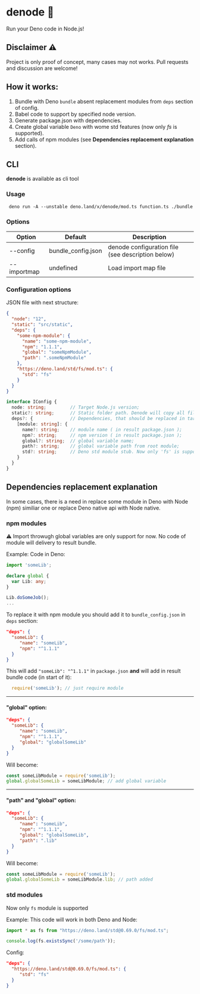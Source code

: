 # denode 🐉
Run your Deno code in Node.js!

## Disclaimer ⚠️
Project is only proof of concept, many cases may not works. Pull requests and discussion are welcome!

## How it works: 
1. Bundle with Deno `bundle` absent replacement modules from `deps` section of config.
2. Babel code to support by specified node version.
3. Generate package.json with dependencies.
4. Create global variable `Deno` with wome std features (now only *fs* is supported).
5. Add calls of npm modules (see **Dependencies replacement explanation** section).

## CLI
**denode** is available as cli tool

### Usage
```
 deno run -A --unstable deno.land/x/denode/mod.ts function.ts ./bundle
```

### Options

Option | Default | Description
------------ | ------------- | -------------
--config <FILE> | bundle_config.json | denode configuration file (see description below)
--importmap <FILE> | undefined | Load import map file


### Configuration options
JSON file with next structure: 

```json
{
  "node": "12",
  "static": "src/static",
  "deps": {
    "some-npm-module": {
      "name": "some-npm-module",
      "npm": "1.1.1",
      "global": "someNpmModule",
      "path": ".someNpmModule"
    },
    "https://deno.land/std/fs/mod.ts": {
      "std": "fs"
    }
  }
}
```

```typescript
interface IConfig {
  node: string;         // Target Node.js version;
  static?: string;      // Static folder path. Denode will copy all files into #BUNDLE_PATH#;
  deps?: {              // Dependencies, that should be replaced in target bundle (module name from import_map.json or URL);
    [module: string]: {
      name?: string;    // module name ( in result package.json );
      npm?: string;     // npm version ( in result package.json );
      global?: string;  // global variable name;
      path?: string;    // global variable path from root module;
      std?: string;     // Deno std module stub. Now only 'fs' is supported;
    }
  }
}
```
## Dependencies replacement explanation
In some cases, there is a need in replace some module in Deno with Node (npm) similiar one or replace Deno native api with Node native.

### npm modules
⚠️ Import throwugh global variables are only support for now. 
No code of module will delivery to result bundle.

Example: 
Code in Deno: 
```typescript
import 'someLib';

declare global {
  var Lib: any;
}

Lib.doSomeJob();
...
```

To replace it with npm module you should add it to `bundle_config.json` in `deps` section: 

```json
"deps": {
  "someLib": {
     "name": "someLib",
     "npm": "^1.1.1"
  }
}
```

This will add `"someLib": "^1.1.1"` in `package.json` **and** will add in result bundle code (in start of it):

```javascript
  require('someLib'); // just require module
```
---
#### "global" option: 

```json
"deps": {
  "someLib": {
     "name": "someLib",
     "npm": "^1.1.1",
     "global": "globalSomeLib"
  }
}
```

Will become:

```javascript
const someLibModule = require('someLib');
global.globalSomeLib = someLibModule; // add global variable
```
---
#### "path" and "global" option: 
```json
"deps": {
  "someLib": {
     "name": "someLib",
     "npm": "^1.1.1",
     "global": "globalSomeLib",
     "path": ".lib"
  }
}
```

Will become:

```javascript
const someLibModule = require('someLib');
global.globalSomeLib = someLibModule.lib; // path added
```

### std modules
Now only `fs` module is supported

Example:
This code will work in both Deno and Node:

```typescript
import * as fs from "https://deno.land/std@0.69.0/fs/mod.ts";

console.log(fs.existsSync('/some/path'));
```

Config: 
```json
"deps": {
  "https://deno.land/std@0.69.0/fs/mod.ts": {
     "std": "fs"
  }
}
```

















